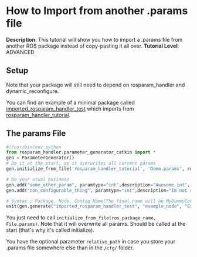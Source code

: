 # How to Import from another .params file
**Description**: This tutorial will show you how to import a .params file from another ROS package instead of copy-pasting it all over.
**Tutorial Level**: ADVANCED

## Setup

Note that your package will still need to depend on rosparam_handler and dynamic_reconfigure.

You can find an example of a minimal package called [imported_rosparam_handler_test](https://github.com/awesomebytes/imported_rosparam_handler_test) which imports from [rosparam_handler_tutorial](https://github.com/cbandera/rosparam_handler_tutorial).


## The params File

```python
#!/usr/bin/env python
from rosparam_handler.parameter_generator_catkin import *
gen = ParameterGenerator()
# Do it at the start, as it overwrites all current params
gen.initialize_from_file('rosparam_handler_tutorial', 'Demo.params', relative_path='/cfg/')

# Do your usual business
gen.add("some_other_param", paramtype="int",description="Awesome int", default=2, min=1, max=10, configurable=True)
gen.add("non_configurable_thing", paramtype="int",description="Im not configurable", default=2, min=1, max=10, configurable=False)

# Syntax : Package, Node, Config Name(The final name will be MyDummyConfig)
exit(gen.generate("imported_rosparam_handler_test", "example_node", "Example"))
```

You just need to call `initialize_from_file(ros_package_name, File.params)`. Note that it will overwrite all params. Should be called at the start (that's why it's called initialize).

You have the optional parameter `relative_path` in case you store your .params file somewhere else than in the `/cfg/` folder.